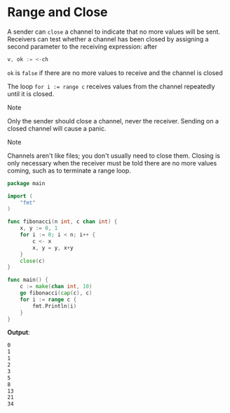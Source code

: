 # Range and Close

A sender can `close` a channel to indicate that no more values will be sent. Receivers can test whether a channel has been closed by assigning a second parameter to the receiving expression: after

```go
v, ok := <-ch
```

`ok` is `false` if there are no more values to receive and the channel is closed

The loop `for i := range c` receives values from the channel repeatedly until it is closed.


> [!NOTE]
> Only the sender should close a channel, never the receiver. Sending on a closed channel will cause a panic.

> [!NOTE]
> Channels aren't like files; you don't usually need to close them. Closing is only necessary when the receiver must be told there are no more values coming, such as to terminate a range loop.

```go
package main

import (
	"fmt"
)

func fibonacci(n int, c chan int) {
	x, y := 0, 1
	for i := 0; i < n; i++ {
		c <- x
		x, y = y, x+y
	}
	close(c)
}

func main() {
	c := make(chan int, 10)
	go fibonacci(cap(c), c)
	for i := range c {
		fmt.Println(i)
	}
}
```

**Output**:

```zsh
0
1
1
2
3
5
8
13
21
34
```
